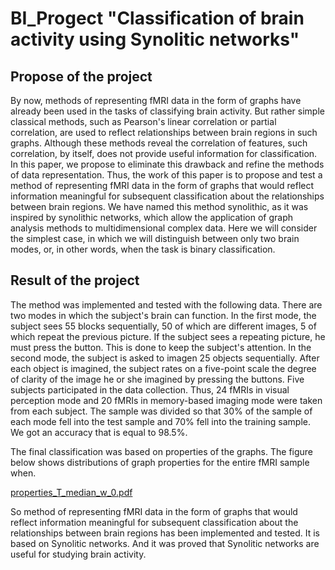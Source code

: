 # BI_Progect "Classification of brain activity using Synolitic networks"

## Propose of the project
By now, methods of representing fMRI data in the form of graphs have already been used in the tasks of classifying brain activity. But rather simple classical methods, such as Pearson's linear correlation or partial correlation, are used to reflect relationships between brain regions in such graphs. Although these methods reveal the correlation of features, such correlation, by itself, does not provide useful information for classification. In this paper, we propose to eliminate this drawback and refine the methods of data representation. Thus, the work of this paper is to propose and test a method of representing fMRI data in the form of graphs that would reflect information meaningful for subsequent classification about the relationships between brain regions. We have named this method synolithic, as it was inspired by synolithic networks, which allow the application of graph analysis methods to multidimensional complex data. Here we will consider the simplest case, in which we will distinguish between only two brain modes, or, in other words, when the task is binary classification.

## Result of the project
The method was implemented and tested with the following data. There are two modes in which the subject's brain can function. In the first mode, the subject sees 55 blocks sequentially, 50 of which are different images, 5 of which repeat the previous picture. If the subject sees a repeating picture, he must press the button. This is done to keep the subject's attention. In the second mode, the subject is asked to imagen 25 objects sequentially. After each object is imagined, the subject rates on a five-point scale the degree of clarity of the image he or she imagined by pressing the buttons. Five subjects participated in the data collection. Thus, 24 fMRIs in visual perception mode and 20 fMRIs in memory-based imaging mode were taken from each subject. The sample was divided so that 30% of the sample of each mode fell into the test sample and 70% fell into the training sample. We got an accuracy that is equal to 98.5%.

The final classification was based on properties of the graphs. The figure below shows distributions of graph properties for the entire fMRI sample when.

[properties_T_median_w_0.pdf](https://github.com/Daniil-Vlasenko/BI_Progect/files/11522409/properties_T_median_w_0.pdf)

So method of representing fMRI data in the form of graphs that would reflect information meaningful for subsequent classification about the relationships between brain regions has been implemented and tested. It is based on Synolitic networks. And it was proved that Synolitic networks are useful for studying brain activity.



